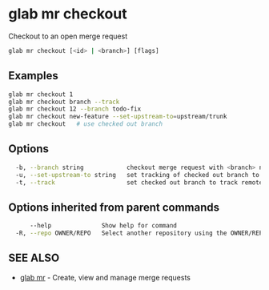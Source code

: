 # glab mr checkout

Checkout to an open merge request

```bash
glab mr checkout [<id> | <branch>] [flags]
```

## Examples

```bash
glab mr checkout 1
glab mr checkout branch --track
glab mr checkout 12 --branch todo-fix
glab mr checkout new-feature --set-upstream-to=upstream/trunk
glab mr checkout   # use checked out branch

```

## Options

```bash
  -b, --branch string            checkout merge request with <branch> name
  -u, --set-upstream-to string   set tracking of checked out branch to [REMOTE/]BRANCH
  -t, --track                    set checked out branch to track remote branch, adds remote if needed
```

## Options inherited from parent commands

```bash
      --help              Show help for command
  -R, --repo OWNER/REPO   Select another repository using the OWNER/REPO or `GROUP/NAMESPACE/REPO` format or full URL or git URL
```

## SEE ALSO

* [glab mr](./)  - Create, view and manage merge requests
